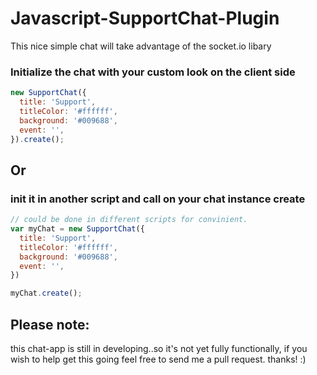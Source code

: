 # Javascript-SupportChat-Plugin
This nice simple chat will take advantage of the socket.io libary

### Initialize the chat with your custom look on the client side
```javascript
new SupportChat({
  title: 'Support',
  titleColor: '#ffffff',
  background: '#009688',
  event: '',
}).create();
```
## Or
### init it in another script and call on your chat instance create
```javascript
// could be done in different scripts for convinient.
var myChat = new SupportChat({
  title: 'Support',
  titleColor: '#ffffff',
  background: '#009688',
  event: '',
})

myChat.create();
```

## Please note: 
this chat-app is still in developing..so it's not yet fully functionally, if you wish to help get this going feel free to send me a pull request. thanks! :)
